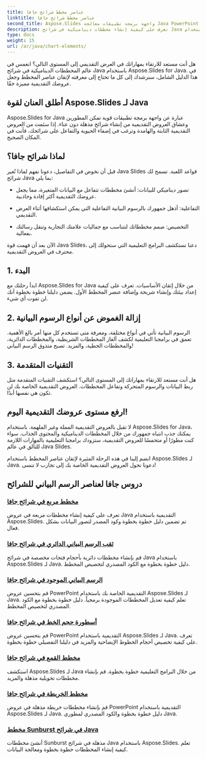 ```yaml
---
title: عناصر مخطط شرائح جافا
linktitle: عناصر مخطط شرائح جافا
second_title: Aspose.Slides واجهة برمجة تطبيقات معالجة Java PowerPoint
description: تعرف على كيفية إنشاء مخططات ديناميكية في شرائح Java باستخدام Aspose.Slides for Java من خلال برامجنا التعليمية الشاملة. ارفع مهاراتك في العرض التقديمي اليوم!
type: docs
weight: 15
url: /ar/java/chart-elements/
---
```


هل أنت مستعد للارتقاء بمهاراتك في العرض التقديمي إلى المستوى التالي؟ انغمس في عالم المخططات الديناميكية في شرائح Java باستخدام Aspose.Slides for Java. في هذا الدليل الشامل، سنرشدك إلى كل ما تحتاج إلى معرفته لإتقان عناصر المخطط وجعل عروضك التقديمية مميزة حقًا.

## أطلق العنان لقوة Aspose.Slides لـ Java

Aspose.Slides for Java عبارة عن واجهة برمجة تطبيقات قوية تمكن المطورين وعشاق العروض التقديمية من إنشاء شرائح مذهلة دون عناء. إذا سئمت من العروض التقديمية الثابتة والهامدة وترغب في إضفاء الحيوية والتفاعل على شرائحك، فأنت في المكان الصحيح.

## لماذا شرائح جافا؟

قبل أن نخوض في التفاصيل، دعونا نفهم لماذا تُغير Java Slides قواعد اللعبة. تسمح لك شرائح Java بما يلي:

- تصور ديناميكي للبيانات: أنشئ مخططات تتفاعل مع البيانات المتغيرة، مما يجعل عروضك التقديمية أكثر إفادة وجاذبية.

- التفاعلية: أذهل جمهورك بالرسوم البيانية التفاعلية التي يمكن استكشافها أثناء العرض التقديمي.

- التخصيص: صمم مخططاتك لتتناسب مع جماليات علامتك التجارية وتنقل رسالتك بفعالية.

الآن بعد أن فهمت قوة Java Slides، دعنا نستكشف البرامج التعليمية التي ستحولك إلى محترف في العروض التقديمية.

## 1. البدء

ابدأ رحلتك مع Aspose.Slides for Java من خلال إتقان الأساسيات. تعرف على كيفية إعداد بيئتك وإنشاء شريحة وإضافة عنصر المخطط الأول. يضمن دليلنا خطوة بخطوة أنك لن تفوت أي شيء.

## 2. إزالة الغموض عن أنواع الرسوم البيانية

الرسوم البيانية تأتي في أنواع مختلفة، ومعرفة متى تستخدم كل منها أمر بالغ الأهمية. تعمق في برامجنا التعليمية لكشف ألغاز المخططات الشريطية، والمخططات الدائرية، والمخططات الخطية، والمزيد. تصبح متذوق الرسم البياني!

## 3. التقنيات المتقدمة

هل أنت مستعد للارتقاء بمهاراتك إلى المستوى التالي؟ استكشف التقنيات المتقدمة مثل ربط البيانات والرسوم المتحركة وتفاعل المخططات. العروض التقديمية الخاصة بك لن تكون هي نفسها أبدًا.

## ارفع مستوى عروضك التقديمية اليوم!

لا تقبل بالعروض التقديمية المملة وغير الملهمة. باستخدام Aspose.Slides for Java، يمكنك جذب انتباه جمهورك من خلال المخططات الديناميكية والمحتوى الجذاب. سواء كنت مطورًا أو متحمسًا للعروض التقديمية، ستزودك برامجنا التعليمية بالمهارات اللازمة للتألق في عالم Java Slides.

انضم إلينا في هذه الرحلة المثيرة لإتقان عناصر المخطط باستخدام Aspose.Slides لـ Java. دعونا نحول العروض التقديمية الخاصة بك إلى تجارب لا تنسى!
## دروس جافا لعناصر الرسم البياني للشرائح
### [مخطط مربع في شرائح جافا](./box-chart-java-slides/)
تعرف على كيفية إنشاء مخططات مربعة في عروض Java التقديمية باستخدام Aspose.Slides. تم تضمين دليل خطوة بخطوة وكود المصدر لتصور البيانات بشكل فعال.
### [ثقب الرسم البياني الدائري في شرائح جافا](./doughnut-chart-hole-java-slides/)
قم بإنشاء مخططات دائرية بأحجام فتحات مخصصة في شرائح Java باستخدام Aspose.Slides لـ Java. دليل خطوة بخطوة مع الكود المصدري لتخصيص المخطط.
### [الرسم البياني الموجود في شرائح جافا](./existing-chart-java-slides/)
قم بتحسين عروض PowerPoint التقديمية الخاصة بك باستخدام Aspose.Slides لـ Java. تعلم كيفية تعديل المخططات الموجودة برمجياً. دليل خطوة بخطوة مع الكود المصدري لتخصيص المخطط.
### [أسطورة حجم الخط في شرائح جافا](./font-size-legend-java-slides/)
قم بتحسين عروض PowerPoint التقديمية باستخدام Aspose.Slides لـ Java. تعرف على كيفية تخصيص أحجام الخطوط الإيضاحية والمزيد في دليلنا التفصيلي خطوة بخطوة.
### [مخطط القمع في شرائح جافا](./funnel-chart-java-slides/)
استكشف Aspose.Slides لـ Java من خلال البرامج التعليمية خطوة بخطوة. قم بإنشاء مخططات تحويلية مذهلة والمزيد.
### [مخطط الخريطة في شرائح جافا](./map-chart-java-slides/)
قم بإنشاء مخططات خريطة مذهلة في عروض PowerPoint التقديمية باستخدام Aspose.Slides لـ Java. دليل خطوة بخطوة والكود المصدري لمطوري Java.
### [مخطط Sunburst في شرائح Java](./sunburst-chart-java-slides/)
أنشئ مخططات Sunburst مذهلة في شرائح Java باستخدام Aspose.Slides. تعلم كيفية إنشاء المخططات خطوة بخطوة ومعالجة البيانات.